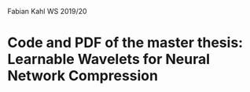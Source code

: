 Fabian Kahl WS 2019/20
# Code and PDF of the master thesis: Learnable Wavelets for Neural Network Compression
